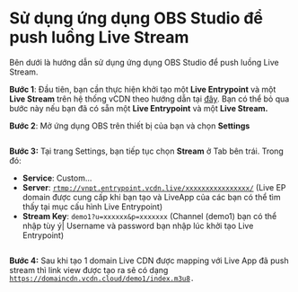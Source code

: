# Sử dụng ứng dụng OBS Studio để push luồng Live Stream

Bên dưới là hướng dẫn sử dụng ứng dụng OBS Studio để push luồng Live Stream.

**Bước 1**: Đầu tiên, bạn cần thực hiện khởi tạo một **Live Entrypoint** và một **Live Stream** trên hệ thống vCDN theo hướng dẫn tại [đây](live-streaming.md). Bạn có thể bỏ qua bước này nếu bạn đã có sẵn một **Live Entrypoint** và một **Live Stream.**

**Bước 2**: Mở ứng dụng OBS trên thiết bị của bạn và chọn **Settings**

<figure><img src="../../.gitbook/assets/image (223).png" alt=""><figcaption></figcaption></figure>

**Bước 3:** Tại trang Settings, bạn tiếp tục chọn **Stream** ở Tab bên trái. Trong đó:

* **Service**: Custom...
* **Server**: [`rtmp://vnpt.entrypoint.vcdn.live/xxxxxxxxxxxxxxxx/`](rtmp://vnpt.entrypoint.vcdn.live/thongnh5bece1176ba5bb5c3bedff42/) (Live EP domain được cung cấp khi bạn tạo và LiveApp của các bạn có thể tìm thấy tại mục cấu hình Live Entrypoint)
* **Stream Key**: `demo1?u=xxxxxx&p=xxxxxxx` (Channel (demo1) bạn có thể nhập tùy ý| Username và password bạn nhập lúc khởi tạo Live Entrypoint)

<figure><img src="../../.gitbook/assets/image (224).png" alt=""><figcaption></figcaption></figure>

**Bước 4:** Sau khi tạo 1 domain Live CDN được mapping với Live App đã push stream thì link view được tạo ra sẽ có dạng [`https://domaincdn.vcdn.cloud/demo1/index.m3u8`](https://mudeqtttpiliv.vcdn.cloud/demo1/index.m3u8)`.`
